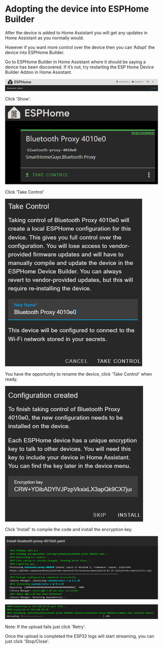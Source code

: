 # Adopting the device into ESPHome Builder

After the device is added to Home Assistant you will get any updates in Home Assistant as you normally would.

However if you want more control over the device then you can ‘Adopt’ the device into ESPHome Builder.

Go to ESPHome Builder in Home Assistant where it should be saying a device has been discovered.
If it’s not, try restarting the ESP Home Device Builder Addon in Home Assistant.

![](images/ESPHome-Builder-Device-Discovered.png)

Click 'Show'.

![](images/ESPHome-Builder-Take-Control.png)

Click ‘Take Control’ 

![](images/ESPHome-Builder-Take-Control-part2.png)

You have the opportunity to rename the device, click 'Take Control' when ready.

![](images/ESPHome-Builder-Take-Control-part3-encrypyion-key.png)

Click 'Install' to compile the code and install the encryption key.

![](images/ESPHome-Builder-Take-Control-code-compile-and-install.png)

![](images/ESPHome-Builder-Take-Control-uploading.png)

Note: If the upload fails just click 'Retry'.

Once the upload is completed the ESP32 logs will start streaming, you can just click 'Stop/Close'.